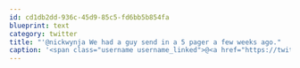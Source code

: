 ```yaml
---
id: cd1db2dd-936c-45d9-85c5-fd6bb5b854fa
blueprint: text
category: twitter
title: "'@nickwynja We had a guy send in a 5 pager a few weeks ago."
caption: '<span class="username username_linked">@<a href="https://twitter.com/nickwynja" title="Nick Wynja">nickwynja</a></span> We had a guy send in a 5 pager a few weeks ago.'
---
```

